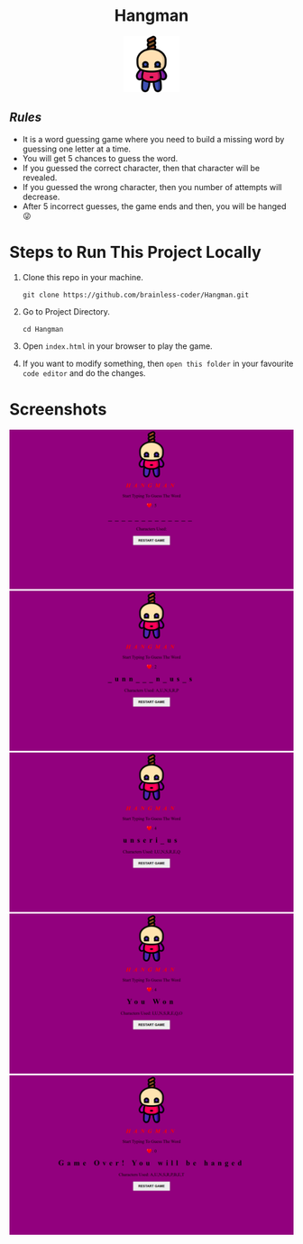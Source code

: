 <div align="center">
    <h1>Hangman</h1>
    <img src="./images/hangman-1.png" height="100px">
</div>

## _**Rules**_
- It is a word guessing game where you need to build a missing word by guessing one letter at a time.
- You will get 5 chances to guess the word.
- If you guessed the correct character, then that character will be revealed.
- If you guessed the wrong character, then you number of attempts will decrease.
- After 5 incorrect guesses, the game ends and then, you will be hanged😜


# Steps to Run This Project Locally
1. Clone this repo in your machine.
    ```
    git clone https://github.com/brainless-coder/Hangman.git
    ```
2. Go to Project Directory.
    ```
    cd Hangman
    ```

3. Open `index.html` in your browser to play the game.
4. If you want to modify something, then `open this folder` in your favourite `code editor` and do the changes.


# Screenshots

<div align="center">
    <img src="./images/screenshots/startGame.png" alt="Start Game" width="600">
    <img src="./images/screenshots/attempt-1.png" alt="Attempt 1" width="600">
    <img src="./images/screenshots/attempt-2.png" alt="Attempt 2" width="600">
    <img src="./images/screenshots/gameWon.png" alt="You Won" width="600">
    <img src="./images/screenshots/gameLost.png" alt="You Lost" width="600">
</div>
